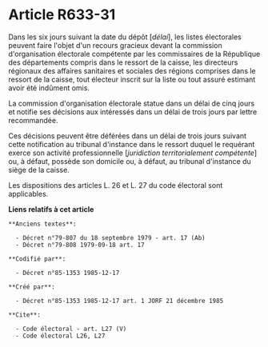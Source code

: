 # Article R633-31

Dans les six jours suivant la date du dépôt [*délai*], les listes électorales peuvent faire l'objet d'un recours gracieux
devant la commission d'organisation électorale compétente par les commissaires de la République des départements compris dans
le ressort de la caisse, les directeurs régionaux des affaires sanitaires et sociales des régions comprises dans le ressort
de la caisse, tout électeur inscrit sur la liste ou tout assuré estimant avoir été indûment omis. 

La commission d'organisation électorale statue dans un délai de cinq jours et notifie ses décisions aux intéressés dans un
délai de trois jours par lettre recommandée. 

Ces décisions peuvent être déférées dans un délai de trois jours suivant cette notification au tribunal d'instance dans le
ressort duquel le requérant exerce son activité professionnelle [*juridiction territorialement compétente*] ou, à défaut,
possède son domicile ou, à défaut, au tribunal d'instance du siège de la caisse. 

Les dispositions des articles L. 26 et L. 27 du code électoral sont applicables.

**Liens relatifs à cet article**

	**Anciens textes**:

	  - Décret n°79-807 du 18 septembre 1979 - art. 17 (Ab)
	  - Décret n°79-808 1979-09-18 art. 17

	**Codifié par**:

	  - Décret n°85-1353 1985-12-17

	**Créé par**:

	  - Décret n°85-1353 1985-12-17 art. 1 JORF 21 décembre 1985

	**Cite**:

	  - Code électoral - art. L27 (V)
	  - Code électoral L26, L27
